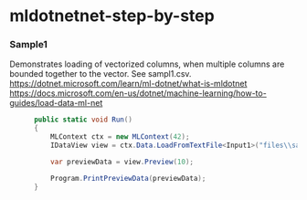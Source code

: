 # mldotnetnet-step-by-step

### Sample1
  Demonstrates loading of vectorized columns, when multiple columns are bounded together to the vector.
  See sampl1.csv.
  https://dotnet.microsoft.com/learn/ml-dotnet/what-is-mldotnet
  https://docs.microsoft.com/en-us/dotnet/machine-learning/how-to-guides/load-data-ml-net
  
  ~~~csharp
        public static void Run()
        {
            MLContext ctx = new MLContext(42);
            IDataView view = ctx.Data.LoadFromTextFile<Input1>("files\\sample1.csv", separatorChar: ',', hasHeader: true);

            var previewData = view.Preview(10);

            Program.PrintPreviewData(previewData);
        }   
~~~
